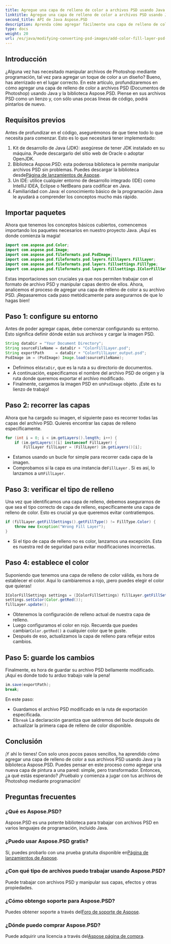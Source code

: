 ```yaml
---
title: Agregue una capa de relleno de color a archivos PSD usando Java
linktitle: Agregue una capa de relleno de color a archivos PSD usando Java
second_title: API de Java Aspose.PSD
description: Aprenda cómo agregar fácilmente una capa de relleno de color a archivos PSD usando Java y Aspose.PSD. Siga nuestro tutorial paso a paso para diseños más rápidos.
type: docs
weight: 20
url: /es/java/modifying-converting-psd-images/add-color-fill-layer-psd-files/
---
```

## Introducción
¿Alguna vez has necesitado manipular archivos de Photoshop mediante programación, tal vez para agregar un toque de color a un diseño? Bueno, has aterrizado en el lugar correcto. En este artículo, profundizaremos en cómo agregar una capa de relleno de color a archivos PSD (Documentos de Photoshop) usando Java y la biblioteca Aspose.PSD. Piense en sus archivos PSD como un lienzo y, con sólo unas pocas líneas de código, podrá pintarlos de nuevo.
## Requisitos previos
Antes de profundizar en el código, asegurémonos de que tiene todo lo que necesita para comenzar. Esto es lo que necesitará tener implementado:
1. Kit de desarrollo de Java (JDK): asegúrese de tener JDK instalado en su máquina. Puede descargarlo del sitio web de Oracle o adoptar OpenJDK.
2.  Biblioteca Aspose.PSD: esta poderosa biblioteca le permite manipular archivos PSD sin problemas. Puedes descargar la biblioteca desde[Página de lanzamientos de Aspose](https://releases.aspose.com/psd/java/).
3. Un IDE: utilice cualquier entorno de desarrollo integrado (IDE) como IntelliJ IDEA, Eclipse o NetBeans para codificar en Java.
4. Familiaridad con Java: el conocimiento básico de la programación Java le ayudará a comprender los conceptos mucho más rápido.
## Importar paquetes
Ahora que tenemos los conceptos básicos cubiertos, comencemos importando los paquetes necesarios en nuestro proyecto Java. ¡Aquí es donde comienza la magia! 
```java
import com.aspose.psd.Color;
import com.aspose.psd.Image;
import com.aspose.psd.fileformats.psd.PsdImage;
import com.aspose.psd.fileformats.psd.layers.filllayers.FillLayer;
import com.aspose.psd.fileformats.psd.layers.fillsettings.FillType;
import com.aspose.psd.fileformats.psd.layers.fillsettings.IColorFillSettings;
```
Estas importaciones son cruciales ya que nos permiten trabajar con el formato de archivo PSD y manipular capas dentro de ellos.
Ahora, analicemos el proceso de agregar una capa de relleno de color a su archivo PSD. ¡Repasaremos cada paso metódicamente para asegurarnos de que lo hagas bien!
## Paso 1: configure su entorno
Antes de poder agregar capas, debe comenzar configurando su entorno. Esto significa definir dónde están sus archivos y cargar la imagen PSD. 
```java
String dataDir = "Your Document Directory";
String sourceFileName = dataDir + "ColorFillLayer.psd";
String exportPath     = dataDir + "ColorFillLayer_output.psd";
PsdImage im = (PsdImage) Image.load(sourceFileName);
```
-  Definimos el`dataDir`, que es la ruta a su directorio de documentos.
- A continuación, especificamos el nombre del archivo PSD de origen y la ruta donde queremos exportar el archivo modificado.
-  Finalmente, cargamos la imagen PSD en un`PsdImage` objeto. ¡Este es tu lienzo de trabajo!
## Paso 2: recorrer las capas
Ahora que ha cargado su imagen, el siguiente paso es recorrer todas las capas del archivo PSD. Quieres encontrar las capas de relleno específicamente.
```java
for (int i = 0; i < im.getLayers().length; i++) {
    if (im.getLayers()[i] instanceof FillLayer) {
        FillLayer fillLayer = (FillLayer) im.getLayers()[i];
```
- Estamos usando un bucle for simple para recorrer cada capa de la imagen.
-  Comprobamos si la capa es una instancia de`FillLayer` . Si es así, lo lanzamos a un`FillLayer`.
## Paso 3: verificar el tipo de relleno
Una vez que identificamos una capa de relleno, debemos asegurarnos de que sea el tipo correcto de capa de relleno, específicamente una capa de relleno de color. Esto es crucial ya que queremos evitar contratiempos.
```java
if (fillLayer.getFillSettings().getFillType() != FillType.Color) {
    throw new Exception("Wrong Fill Layer");
}
```
- Si el tipo de capa de relleno no es color, lanzamos una excepción. Esta es nuestra red de seguridad para evitar modificaciones incorrectas.
## Paso 4: establece el color
Suponiendo que tenemos una capa de relleno de color válida, es hora de establecer el color. Aquí lo cambiaremos a rojo, ¡pero puedes elegir el color que quieras!
```java
IColorFillSettings settings = (IColorFillSettings) fillLayer.getFillSettings();
settings.setColor(Color.getRed());
fillLayer.update();
```
- Obtenemos la configuración de relleno actual de nuestra capa de relleno.
-  Luego configuramos el color en rojo. Recuerda que puedes cambiar`Color.getRed()` a cualquier color que te guste.
- Después de eso, actualizamos la capa de relleno para reflejar estos cambios.
## Paso 5: guarde los cambios
Finalmente, es hora de guardar su archivo PSD bellamente modificado. ¡Aquí es donde todo tu arduo trabajo vale la pena!
```java
im.save(exportPath);
break;
```
En este paso:
- Guardamos el archivo PSD modificado en la ruta de exportación especificada.
-  El`break` La declaración garantiza que saldremos del bucle después de actualizar la primera capa de relleno de color disponible.
## Conclusión
¡Y ahí lo tienes! Con solo unos pocos pasos sencillos, ha aprendido cómo agregar una capa de relleno de color a sus archivos PSD usando Java y la biblioteca Aspose.PSD. Puedes pensar en este proceso como agregar una nueva capa de pintura a una pared: simple, pero transformador. Entonces, ¿a qué estás esperando? ¡Pruébalo y comienza a jugar con tus archivos de Photoshop mediante programación!
## Preguntas frecuentes
### ¿Qué es Aspose.PSD?  
Aspose.PSD es una potente biblioteca para trabajar con archivos PSD en varios lenguajes de programación, incluido Java.
### ¿Puedo usar Aspose.PSD gratis?  
 Sí, puedes probarlo con una prueba gratuita disponible en[Página de lanzamientos de Aspose](https://releases.aspose.com/).
### ¿Con qué tipo de archivos puedo trabajar usando Aspose.PSD?  
Puede trabajar con archivos PSD y manipular sus capas, efectos y otras propiedades.
### ¿Cómo obtengo soporte para Aspose.PSD?  
 Puedes obtener soporte a través del[Foro de soporte de Aspose](https://forum.aspose.com/c/psd/34).
### ¿Dónde puedo comprar Aspose.PSD?  
 Puede adquirir una licencia a través del[Aspose página de compra](https://purchase.aspose.com/buy).